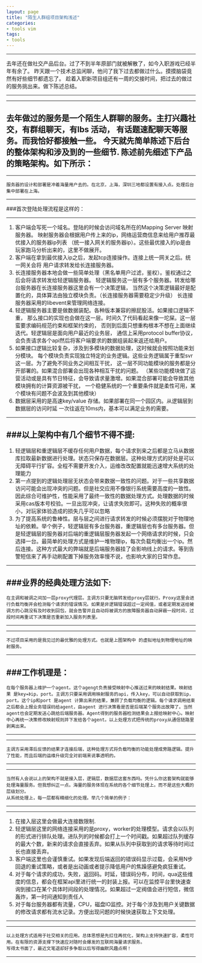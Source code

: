 ```yaml
---
layout: page
title: "陌生人群组项目架构浅述"
categories:
- tools vim
tags:
- tools
---
```




----

   去年还在做社交产品后台。过了不到半年原部门就被解散了，如今入职游戏已经半年有余了。
昨天跟一个技术总监闲聊，他问了我下过去都做过什么。摸摸脑袋竟然有好些细节都遗忘了。
趁着入职新项目组还有一周的交接时间，把过去的做过的服务挑出来。做下陈述总结。


----

----
   去年做过的服务是一个陌生人群聊的服务。主打兴趣社交，有群组聊天，有lbs 活动，
有话题速配聊天等服务。而我恰好都接触一些。 今天就先简单陈述下后台的整体架构和涉及到的一些细节.
    陈述前先细述下产品的策略架构。如下所示：
----
----
    服务器的设计和部署是冲着海量用户去的。在北京，上海，深圳三地都设置有接入点。处理后台集中部署在上海。
----


###首次登陆处理流程是这样的：

----
1.  客户端会写死一个域名。登陆的时候会访问域名所在的Mapping Server 映射服务器。
映射服务器会根据用户传上来的ip，网络运营商信息来给用户推荐最优接入的服务器ip列表
（统一接入网关的服务器ip）。这些最优接入的ip是由玩家跑马分析出来的，这里不做展开。
2. 客户端在拿到最优接入ip之后，发起tcp连接操作。连接上统一网关之后。统一网关会将
用户请求转发给长连接服务器。  
3. 长连接服务器本地会做一些简单处理（黑名单用户过滤，鉴权）。鉴权通过之后会将请求转发给轻逻辑服务器。
轻逻辑服务这一层有多个服务器。转发给哪台服务器在长连接服务器这里会有一个决策逻辑，
当然这个决策逻辑最好是配置化的，具体算法由独立模块负责。（长连接服务器需要稳定少升级）
长连接服务器采用的libevent来管理网络连接。
4. 轻逻辑服务器主要是做数据装配。各种版本兼容的擦屁股活。如果接口逻辑不重，
那么接口的实现也会做在这一层。时间久了代码看起来像一坨屎。这一层蛮要求编码规范约束和框架约束的，
否则到后面只想重构根本不想在上面继续迭代。轻逻辑层是面向用户最近的业务层，
通信上采用protocol  buffer协议，会负责请求各个api然后将客户端要求的数据组装起来返还给用户。
5. 如果接口逻辑比较复杂，涉及到多模块的数据处理，这时候就会按照功能来划分模块。
每个模块负责实现独立特定的业务逻辑。这些业务逻辑属于重型svr这一层。为了避免不同业务之间相互干扰，
这一层不同功能模块的服务都是分开部署的。如果混合部署会出现各种相互干扰的问题。
（某些功能模块做了运营活动或是具有节日特征，会导致请求量激增。如果混合部署可能会导致其他模块拥有的计算资源被干扰，
一个稳健系统的一个重要条件就是柔性可用，某个模块有问题不会波及到其他模块）
6. 数据层采用的是高速key/value 存储。如果部署在同一个园区内。从逻辑层到数据层的访问时延 一次往返在10ms内，基本可以满足业务的需要。
----


###以上架构中有几个细节不得不提:
----
1. 轻逻辑层和重逻辑层不缓存任何用户数据，每个请求到来之后都是立马从数据库拉取最新数据进行处理。状态只保存在数据层。这种处理方式的好处是可以无障碍平行扩容。全程不需要开发介入，运维改改配置就能迅速增大系统的处理能力
2. 第一点提到的逻辑处理层无状态会带来数据一致性的问题。对于一些共享数据访问可能会出现冲突的问题。但是社交应用不像银行系统需要高度的一致性。因此综合可维护性，性能采用了最终一致性的数据处理方式。处理数据的时候采用cas版本号校验。一旦出现冲突，让请求失败即可。这种失败的概率很小，对玩家体验造成的损失几乎可以忽略
3. 为了提高系统的鲁棒性。层与层之间进行请求转发的时候必须摆脱对于物理地址的依赖。举个例子，轻逻辑层有多台服务器，重逻辑层也有多台服务器。但是轻逻辑层的服务器对后端的重逻辑层服务器发起一个网络请求的时候，只会选择一台。最简单的处理方式是维护一堆物理ip，每次负载均衡出一个ip。然后连接。这种方式最大的弊端就是后端服务器挂了会影响线上的请求。等到告警短信来了再手动刷配置下掉服务效率慢不说，也影响大家的日常作息。
 

----

###业界的经典处理方法如下:
----
    在主调和被调之间加一层proxy代理层。主调方只要无脑转发给proxy层就行。Proxy这里会进行负载均衡并会检测每个请求的错误情况。如果是非逻辑错误超过一定阀值，或者定期发送给被调方的心跳没有及时收到回包，就会告警并且自动将被调方的故障服务器自动屏蔽一段时间，过段时间再重试下决策是否重新加入服务列表里。
----
 


----
    不过项目采用的是我见过的最优雅的处理方式。也就是上图架构中 的虚拟地址到物理地址的映射服务。
----
###工作机理是：
----
    在每个服务器上维护一个agent。这个agengt负责接受映射中心推送过来的映射结果。映射结果 是key=》ip，port。主调方只要采用调用映射服务的api，传入key，可以自动获取到ip，port。这个ip和port 是agent 计算出来的结果，兼顾了负载均衡的逻辑。每个请求调用结束之后都会上报业务错误码给agent，由agent 进行决策看是否是后端某个服务出故障了。当然agent也会定期发送心跳给后端服务器。Agent得到的服务器检测结果会上报给映射中心。映射中心再统一决策修改映射规则并下发给各个agent。以上处理方式把传统的proxy从通信链路里剥离出来。
----



----
    主调方采用滞后反馈的结果才连接后端，这种处理方式将负载均衡的功能处理成旁路逻辑。提升了性能，而且后端的运维升级完全对前端来说事透明的。
----

----
    当然有人会说以上的架构不就是接入层，逻辑层，数据层这套东西吗。凭什么你这套架构就能够处理海量服务。但我想纠正一点。海量的服务体现在系统的各个细节处理上。而不是这些大概的层级划分。
    从系统处理上，每一层都有精细化的处理。举几个简单的例子：
----


----
1. 在接入层这里会做最大连接数限制.
2. 轻逻辑层这里的网络连接采用的是proxy，worker的处理模型。请求会以队列的形式进行排队处理。进队列的时候都会打上一个时间戳。如果超过队列缓存的最大个数，新来的请求会直接丢弃。如果从队列中获取到的请求等待时间过长也直接丢弃。
3. 客户端这里也会谨慎重试。如果发现后端返回的错误码显示过载，会采用N步回退的重试策略，或者是出动画或者提示降低用户的焦躁感避免疯狂重试。
4. 对于每个请求的成功，失败，返回码。时延，错误码分布，时间，qua这些维度的信息，都会在框架api里进行统一的封装上报。可以在监控平台里快速查询到接口在某个具体时间段的处理情况。如果超过一定阀值会进行短信，微信轰炸，第一时间通知到责任人
5. 对于每台服务器都有流量，CPU，磁盘IO监控。对于每个涉及到用户关键数据的修改请求都有流水记录。方便出现问题的时候快速获取上下文处理。

----

----
    以上处理方式适用于社交相关的应用。总体思想是先扛住再优化，架构上支持快速扩容，柔性可用。在有限的资源支撑下快速应对随时会爆发的互联网海量请求服务。
    写得太书面了，最近文笔退却好多争取以后写得幽默风趣点啊！
----

